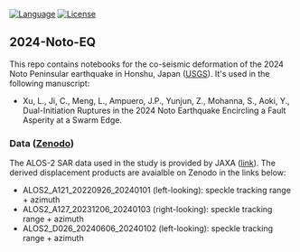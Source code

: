 [![Language](https://img.shields.io/badge/python-3.8%2B-blue?style=flat-square)](https://www.python.org/)
[![License](https://img.shields.io/badge/license-Apache--2.0-blue?style=flat-square)](https://github.com/yunjunz/2024-Noto-EQ/blob/main/LICENSE)

## 2024-Noto-EQ

This repo contains notebooks for the co-seismic deformation of the 2024 Noto Peninsular earthquake in Honshu, Japan ([USGS](https://earthquake.usgs.gov/earthquakes/eventpage/us6000m0xl/executive)). It's used in the following manuscript:

+ Xu, L., Ji, C., Meng, L., Ampuero, J.P., Yunjun, Z., Mohanna, S., Aoki, Y., Dual-Initiation Ruptures in the 2024 Noto Earthquake Encircling a Fault‬ Asperity at a Swarm Edge‬.

### Data ([Zenodo](https://zenodo.org/records/12123427))

The ALOS-2 SAR data used in the study is provided by JAXA ([link](https://www.eorc.jaxa.jp/ALOS/jp/dataset/open_and_free/palsar2_l11_l22_j.htm)). The derived displacement products are avaialble on Zenodo in the links below:

+ ALOS2_A121_20220926_20240101 (left-looking): speckle tracking range + azimuth
+ ALOS2_A127_20231206_20240103 (right-looking): speckle tracking range + azimuth
+ ALOS2_D026_20240606_20240102 (left-looking): speckle tracking range + azimuth
